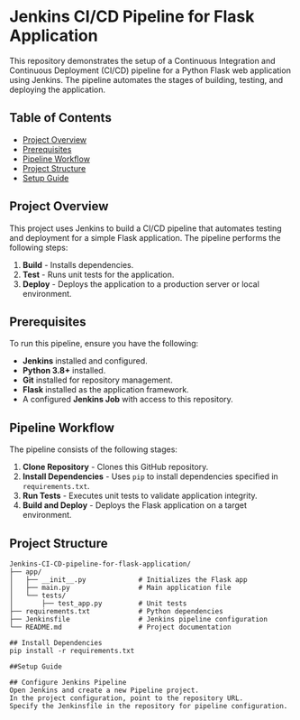 # Jenkins CI/CD Pipeline for Flask Application

This repository demonstrates the setup of a Continuous Integration and Continuous Deployment (CI/CD) pipeline for a Python Flask web application using Jenkins. The pipeline automates the stages of building, testing, and deploying the application.

## Table of Contents
- [Project Overview](#project-overview)
- [Prerequisites](#prerequisites)
- [Pipeline Workflow](#pipeline-workflow)
- [Project Structure](#project-structure)
- [Setup Guide](#setup-guide)


## Project Overview
This project uses Jenkins to build a CI/CD pipeline that automates testing and deployment for a simple Flask application. The pipeline performs the following steps:
1. **Build** - Installs dependencies.
2. **Test** - Runs unit tests for the application.
3. **Deploy** - Deploys the application to a production server or local environment.

## Prerequisites
To run this pipeline, ensure you have the following:
- **Jenkins** installed and configured.
- **Python 3.8+** installed.
- **Git** installed for repository management.
- **Flask** installed as the application framework.
- A configured **Jenkins Job** with access to this repository.

## Pipeline Workflow
The pipeline consists of the following stages:
1. **Clone Repository** - Clones this GitHub repository.
2. **Install Dependencies** - Uses `pip` to install dependencies specified in `requirements.txt`.
3. **Run Tests** - Executes unit tests to validate application integrity.
4. **Build and Deploy** - Deploys the Flask application on a target environment.

## Project Structure
```plaintext
Jenkins-CI-CD-pipeline-for-flask-application/
├── app/
│   ├── __init__.py             # Initializes the Flask app
│   ├── main.py                 # Main application file
│   └── tests/
│       ├── test_app.py         # Unit tests
├── requirements.txt            # Python dependencies
├── Jenkinsfile                 # Jenkins pipeline configuration
└── README.md                   # Project documentation

## Install Dependencies
pip install -r requirements.txt

##Setup Guide

## Configure Jenkins Pipeline
Open Jenkins and create a new Pipeline project.
In the project configuration, point to the repository URL.
Specify the Jenkinsfile in the repository for pipeline configuration.
